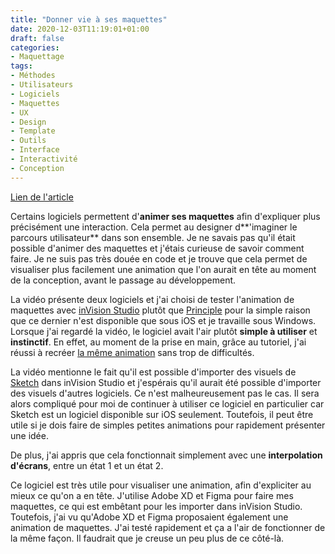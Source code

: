 ```yaml
---
title: "Donner vie à ses maquettes"
date: 2020-12-03T11:19:01+01:00
draft: false
categories:
- Maquettage
tags:
- Méthodes
- Utilisateurs
- Logiciels
- Maquettes
- UX
- Design
- Template
- Outils
- Interface
- Interactivité
- Conception
---
```


[Lien de l'article](https://bloguxdesigner.fr/donner-vie-a-vos-maquettes-grace-a-ces-deux-logiciels/)

Certains logiciels permettent d'**animer ses maquettes** afin d'expliquer plus précisément une interaction. Cela permet au designer d**'imaginer le parcours utilisateur** dans son ensemble. Je ne savais pas qu'il était possible d'animer des maquettes et j'étais curieuse de savoir comment faire. Je ne suis pas très douée en code et je trouve que cela permet de visualiser plus facilement une animation que l'on aurait en tête au moment de la conception, avant le passage au développement.

La vidéo présente deux logiciels et j'ai choisi de tester l'animation de maquettes avec [inVision Studio](https://www.invisionapp.com/studio) plutôt que [Principle](https://principleformac.com/) pour la simple raison que ce dernier n'est disponible que sous iOS et je travaille sous Windows. Lorsque j'ai regardé la vidéo, le logiciel avait l'air plutôt **simple à utiliser** et **instinctif**. En effet, au moment de la prise en main, grâce au tutoriel, j'ai réussi à recréer [la même animation](https://asyx536244.invisionapp.com/prototype/test1-ckidajj5200730q01zzi60xmc/play/ea72761a) sans trop de difficultés. 

La vidéo mentionne le fait qu'il est possible d'importer des visuels de [Sketch](https://www.sketch.com/) dans inVision Studio et j'espérais qu'il aurait été possible d'importer des visuels d'autres logiciels. Ce n'est malheureusement pas le cas. Il sera alors compliqué pour moi de continuer à utiliser ce logiciel en particulier car Sketch est un logiciel disponible sur iOS seulement. Toutefois, il peut être utile si je dois faire de simples petites animations pour rapidement présenter une idée.

De plus, j'ai appris que cela fonctionnait simplement avec une **interpolation d'écrans**, entre un état 1 et un état 2. 

Ce logiciel est très utile pour visualiser une animation, afin d'expliciter au mieux ce qu'on a en tête. J'utilise Adobe XD et Figma pour faire mes maquettes, ce qui est embêtant pour les importer dans inVision Studio. Toutefois, j'ai vu qu'Adobe XD et Figma proposaient également une animation de maquettes. J'ai testé rapidement et ça a l'air de fonctionner de la même façon. Il faudrait que je creuse un peu plus de ce côté-là.

 